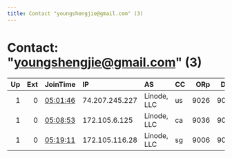 ```yaml
---
title: Contact "youngshengjie@gmail.com" (3)
---
```


# Contact: "youngshengjie@gmail.com" (3)

|   Up |   Ext | JoinTime                                                                                            | IP             | AS          | CC   |   ORp |   Dirp | OS    | Version   | Nickname   |   eFamMembers |
|-----:|------:|:----------------------------------------------------------------------------------------------------|:---------------|:------------|:-----|------:|-------:|:------|:----------|:-----------|--------------:|
|    1 |     0 | [05:01:46](https://metrics.torproject.org/rs.html#details/54E55E9B0BF4B7F46074CFD56946FA982FBD50CD) | 74.207.245.227 | Linode, LLC | us   |  9026 |   9035 | Linux | 0.4.1.6   | foorwang   |             1 |
|    1 |     0 | [05:08:53](https://metrics.torproject.org/rs.html#details/0AFF5748C3CBCFD1A8444CEFDB7ED0523D846C19) | 172.105.6.125  | Linode, LLC | ca   |  9036 |   9052 | Linux | 0.4.1.6   | fooryan    |             1 |
|    1 |     0 | [05:19:11](https://metrics.torproject.org/rs.html#details/32E7ABA9B4BC6EC08DF2F5E385AA0F7B522789C3) | 172.105.116.28 | Linode, LLC | sg   |  9006 |   9061 | Linux | 0.4.1.6   | foorshen   |             1 |
